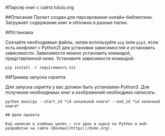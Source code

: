 #Парсер книг с сайта tululu.org

##Описание
Проект создан для  парсирования онлайн-библиотеки. Загружает содержание книг и обложки в разные папки.

##Установка

Скачайте необходимые файлы, затем используйте `pip` (или `pip3`, если есть конфликт с Python2) для установки зависимостей и установить зависимости. Зависимости можно установить командой, представленной ниже.
Установите зависимости командой:
```
pip install -r requiremenrs.txt
```
##Пример запуска скрипта

Для запуска скрипта у вас должен быть установлен Python3.
Для получения необходимых книг и изображений необходимо написать:
```
python main/py --start_id *id начальной книги* --end_id *id конечной книги*

## Цели проекта

Код написан в учебных целях — это урок в курсе по Python и веб-разработке на сайте [Devman](https://dvmn.org).